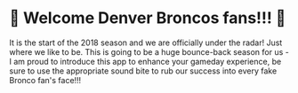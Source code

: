 # 💙 Welcome Denver Broncos fans!!! 🧡

It is the start of the 2018 season and we are officially under the radar! Just where we like to be. This is going to be a huge bounce-back season for us - I am proud to introduce this app to enhance your gameday experience, be sure to use the appropriate sound bite to rub our success into every fake Bronco fan's face!!!